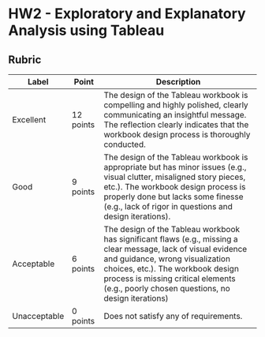 # HW2 - Exploratory and Explanatory Analysis using Tableau


## Rubric

| Label  | Point | Description |
| --- | --- | --- |
| Excellent  | 12 points  | The design of the Tableau workbook is compelling and highly polished, clearly communicating an insightful message. The reflection clearly indicates that the workbook design process is thoroughly conducted.|
| Good  | 9 points  | The design of the Tableau workbook is appropriate but has minor issues (e.g., visual clutter, misaligned story pieces, etc.). The workbook design process is properly done but lacks some finesse (e.g., lack of rigor in questions and design iterations). |
| Acceptable  | 6 points  | The design of the Tableau workbook has significant flaws (e.g., missing a clear message, lack of visual evidence and guidance, wrong visualization choices, etc.). The workbook design process is missing critical elements (e.g., poorly chosen questions, no design iterations) |
| Unacceptable  | 0 points  | Does not satisfy any of requirements. |
